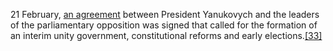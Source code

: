 21 February, [an agreement](https://en.m.wikipedia.org/wiki/Agreement_on_settlement_of_political_crisis_in_Ukraine "Agreement on settlement of political crisis in Ukraine") between President Yanukovych and the leaders of the parliamentary opposition was signed that called for the formation of an interim unity government, constitutional reforms and early elections.[[33]](https://en.m.wikipedia.org/wiki/Revolution_of_Dignity#cite_note-sds24-33)